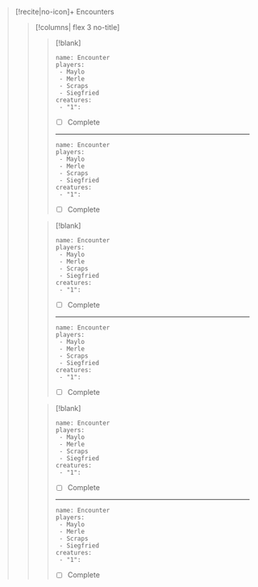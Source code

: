 >[!recite|no-icon]+ Encounters
>>[!columns| flex 3 no-title]
>>>[!blank]
>>>```encounter
>>>name: Encounter
>>>players:
>>>  - Maylo
>>>  - Merle
>>>  - Scraps
>>>  - Siegfried
>>>creatures:
>>>  - "1": 
>>>```
>>>- [ ] Complete
>>>___
>>>```encounter
>>>name: Encounter
>>>players:
>>>  - Maylo
>>>  - Merle
>>>  - Scraps
>>>  - Siegfried
>>>creatures:
>>>  - "1": 
>>>```
>>>- [ ] Complete
>>
>>>[!blank]
>>>```encounter
>>>name: Encounter
>>>players:
>>>  - Maylo
>>>  - Merle
>>>  - Scraps
>>>  - Siegfried
>>>creatures:
>>>  - "1": 
>>>```
>>>- [ ] Complete
>>>___
>>>```encounter
>>>name: Encounter
>>>players:
>>>  - Maylo
>>>  - Merle
>>>  - Scraps
>>>  - Siegfried
>>>creatures:
>>>  - "1": 
>>>```
>>>- [ ] Complete
>>
>>>[!blank]
>>>```encounter
>>>name: Encounter
>>>players:
>>>  - Maylo
>>>  - Merle
>>>  - Scraps
>>>  - Siegfried
>>>creatures:
>>>  - "1": 
>>>```
>>>- [ ] Complete
>>>___
>>>```encounter
>>>name: Encounter
>>>players:
>>>  - Maylo
>>>  - Merle
>>>  - Scraps
>>>  - Siegfried
>>>creatures:
>>>  - "1": 
>>>```
>>>- [ ] Complete
>>
